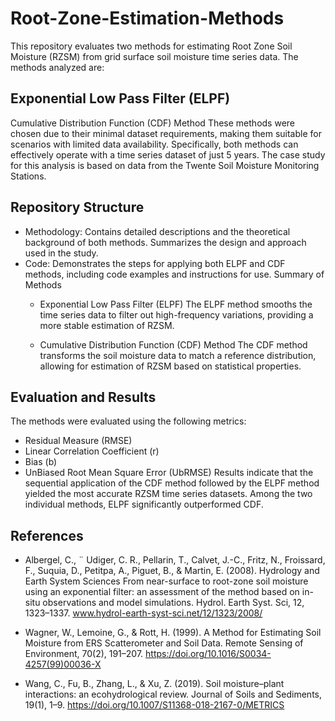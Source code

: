 # Root-Zone-Estimation-Methods
This repository evaluates two methods for estimating Root Zone Soil Moisture (RZSM) from grid surface soil moisture time series data. The methods analyzed are:

## Exponential Low Pass Filter (ELPF)
Cumulative Distribution Function (CDF) Method
These methods were chosen due to their minimal dataset requirements, making them suitable for scenarios with limited data availability. Specifically, both methods can effectively operate with a time series dataset of just 5 years. The case study for this analysis is based on data from the Twente Soil Moisture Monitoring Stations.

## Repository Structure
* Methodology: Contains detailed descriptions and the theoretical background of both methods. Summarizes the design and approach used in the study.
* Code: Demonstrates the steps for applying both ELPF and CDF methods, including code examples and instructions for use.
Summary of Methods
    * Exponential Low Pass Filter (ELPF)
The ELPF method smooths the time series data to filter out high-frequency variations, providing a more stable estimation of RZSM.

    * Cumulative Distribution Function (CDF) Method
The CDF method transforms the soil moisture data to match a reference distribution, allowing for estimation of RZSM based on statistical properties.

## Evaluation and Results
The methods were evaluated using the following metrics:

* Residual Measure (RMSE)
* Linear Correlation Coefficient (r)
* Bias (b)
* UnBiased Root Mean Square Error (UbRMSE)
Results indicate that the sequential application of the CDF method followed by the ELPF method yielded the most accurate RZSM time series datasets. Among the two individual methods, ELPF significantly outperformed CDF.



## References 
* Albergel, C., ¨ Udiger, C. R., Pellarin, T., Calvet, J.-C., Fritz, N., Froissard, F., Suquia, D., Petitpa, A., Piguet, B., & Martin, E. (2008). Hydrology and Earth System Sciences From near-surface to root-zone soil moisture using an exponential filter: an assessment of the method based on in-situ observations and model simulations. Hydrol. Earth Syst. Sci, 12, 1323–1337. www.hydrol-earth-syst-sci.net/12/1323/2008/

* Wagner, W., Lemoine, G., & Rott, H. (1999). A Method for Estimating Soil Moisture from ERS Scatterometer and Soil Data. Remote Sensing of Environment, 70(2), 191–207. https://doi.org/10.1016/S0034-4257(99)00036-X

* Wang, C., Fu, B., Zhang, L., & Xu, Z. (2019). Soil moisture–plant interactions: an ecohydrological review. Journal of Soils and Sediments, 19(1), 1–9. https://doi.org/10.1007/S11368-018-2167-0/METRICS
